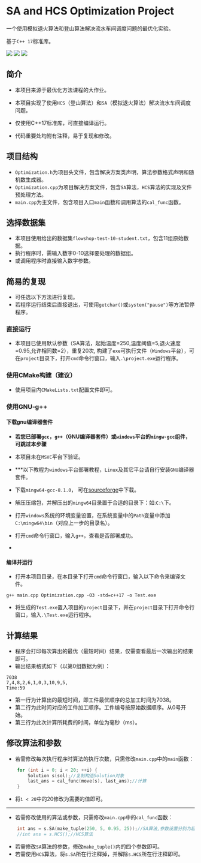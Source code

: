 # SA and HCS Optimization Project

一个使用模拟退火算法和登山算法解决流水车间调度问题的最优化实验。

基于`C++ 17`标准库。

![](https://img.shields.io/badge/author-Gaozih-%2366ccff)
![](https://img.shields.io/github/license/Gzh0821/Optimization_project)
![](https://img.shields.io/github/stars/Gzh0821/Optimization_project)


## 简介
- 本项目来源于最优化方法课程的大作业。

- 本项目实现了使用`HCS`（登山算法）和`SA`（模拟退火算法）解决流水车间调度问题。

- 仅使用C++17标准库，可直接编译运行。

- 代码重要处均附有注释，易于复现和修改。

## 项目结构
- `Optimization.h`为项目头文件，包含解决方案类声明，算法参数格式声明和随机数生成器。
- `Optimization.cpp`为项目解决方案文件，包含`SA`算法，`HCS`算法的实现及文件预处理方法。
- `main.cpp`为主文件，包含项目入口`main`函数和调用算法的`cal_func`函数。

## 选择数据集
- 本项目使用给出的数据集`flowshop-test-10-student.txt`，包含11组原始数据。
- 执行程序时，需输入数字0-10选择要处理的数据组。
- 或调用程序时直接输入数字参数。

## 简易的复现
- 可任选以下方法进行复现。
- 若程序运行结束后直接退出，可使用`getchar()`或`system("pause")`等方法暂停程序。
### 直接运行
- 本项目已使用默认参数（SA算法，起始温度=250,温度阈值=5,退火速度=0.95,允许相同数=2），重复20次,
构建了`exe`可执行文件（`Windows`平台），可在`project`目录下，打开`cmd`命令行窗口，输入`.\project.exe`运行程序。

### 使用CMake构建（建议）
- 使用项目内`CMakeLists.txt`配置文件即可。

### 使用GNU-g++

#### 下载gnu编译器套件
- **若您已部署`gcc`，`g++`（GNU编译器套件）或`windows`平台的`mingw-gcc`组件，可跳过本步骤**
- 本项目未在`MSVC`平台下验证。
- ***以下教程为`windows`平台部署教程，`Linux`及其它平台请自行安装`GNU`编译器套件。
- 下载`mingw64-gcc-8.1.0`，
  可在[sourceforge](https://sourceforge.net/projects/mingw-w64/files/Toolchains%20targetting%20Win64/Personal%20Builds/mingw-builds/8.1.0/threads-posix/seh/x86_64-8.1.0-release-posix-seh-rt_v6-rev0.7z/download)中下载。

- 解压压缩包，并解压出的`mingw64`目录置于合适的目录下：如:`C:\`下。
- 打开`windows`系统的环境变量设置，在系统变量中的`Path`变量中添加`C:\mingw64\bin`（对应上一步的目录名）。
- 打开`cmd`命令行窗口，输入`g++`，查看是否部署成功。
-
#### 编译并运行

- 打开本项目目录，在本目录下打开`cmd`命令行窗口，输入以下命令来编译文件。
```
g++ main.cpp Optimization.cpp -O3 -std=c++17 -o Test.exe
```
- 将生成的`Test.exe`置入项目的`project`目录下，并在`project`目录下打开命令行窗口，输入`.\Test.exe`运行程序。

## 计算结果
- 程序会打印每次算出的最优（最短时间）结果，仅需查看最后一次输出的结果即可。
- 输出结果格式如下（以第0组数据为例）：
```
7038
7,4,8,2,6,1,0,3,10,9,5,
Time:59
```
- 第一行为计算出的最短时间，即工件最优顺序的总加工时间为7038。
- 第二行为此时间对应的工件加工顺序。工件编号按原始数据顺序。从0号开始。
- 第三行为此次计算所耗费的时间，单位为毫秒（ms）。

## 修改算法和参数
- 若需修改每次执行程序时算法的执行次数，只需修改`main.cpp`中的`main`函数：
```cpp
    for (int i = 0; i < 20; ++i) {
        Solution s(sol);//复制构造Solution对象
        last_ans = cal_func(move(s), last_ans);//计算
    }
```
- 将`i < 20`中的20修改为需要的值即可。
---------
- 若需修改使用的算法或参数，只需修改`main.cpp`中的`cal_func`函数：
```cpp
    int ans = s.SA(make_tuple(250, 5, 0.95, 25));//SA算法,参数设置分别为起始温度,温度阈值,退火速度和允许相同数
    //int ans = s.HCS();//HCS算法
```
- 若需修改`SA`算法的参数，修改`make_tuple()`内的四个参数即可。
- 若需使用`HCS`算法，将`s.SA`所在行注释掉，并解除`s.HCS`所在行注释即可。
